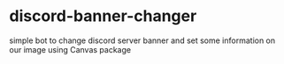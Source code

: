 # discord-banner-changer
simple bot to change discord server banner and set some information on our image using Canvas package
